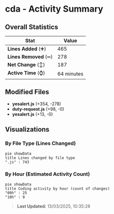 # cda - Activity Summary 

## Overall Statistics

| Stat                   | Value                                                             |
| ---------------------- | ----------------------------------------------------------------- |
| **Lines Added** (➕)   | 465                                          |
| **Lines Removed** (➖) | 278                                        |
| **Net Change** (↕)    | 187                |
| **Active Time** (⌚)   | 64 minutes |


## Modified Files
- **yesalert.js** (+354, -278)
- **duty-request.js** (+98, -0)
- **yesalert.js** (+13, -0)

## Visualizations

### By File Type (Lines Changed)

```mermaid
pie showData
title Lines changed by file type
".js" : 743
```

### By Hour (Estimated Activity Count)

```mermaid
pie showData
title Coding activity by hour (count of changes)
"09h" : 25
"10h" : 9
```


> **Last Updated:** 13/03/2025, 10:35:28